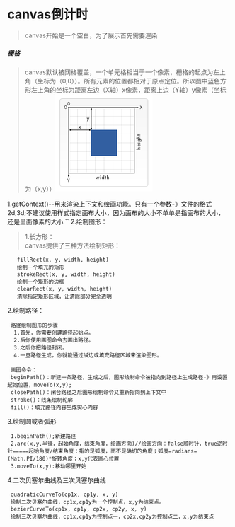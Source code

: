 # canvas倒计时

> canvas开始是一个空白，为了展示首先需要渲染

##### 栅格
> canvas默认被网格覆盖，一个单元格相当于一个像素，栅格的起点为左上角（坐标为（0,0））。所有元素的位置都相对于原点定位。所以图中蓝色方形左上角的坐标为距离左边（X轴）x像素，距离上边（Y轴）y像素（坐标为（x,y））![](img/Canvas_default_grid.png)

1.getContext()--用来渲染上下文和绘画功能。只有一个参数-》文件的格式2d,3d;不建议使用样式指定画布大小，因为画布的大小不单单是指画布的大小，还是里面像素的大小
``
2.绘制图形：

> 1.长方形：</br>
       canvas提供了三种方法绘制矩形：

       fillRect(x, y, width, height)
       绘制一个填充的矩形
       strokeRect(x, y, width, height)
       绘制一个矩形的边框
       clearRect(x, y, width, height)
       清除指定矩形区域，让清除部分完全透明

   2.绘制路径：

     路径绘制图形的步骤
      1.首先，你需要创建路径起始点。
      2.后你使用画图命令去画出路径。
      3.之后你把路径封闭。
      4.一旦路径生成，你就能通过描边或填充路径区域来渲染图形。

     画图命令：
     beginPath()：新建一条路径，生成之后，图形绘制命令被指向到路径上生成路径-》再设置起始位置，moveTo(x,y);
     closePath()：闭合路径之后图形绘制命令又重新指向到上下文中
     stroke()：线条绘制轮廓
     fill()：填充路径内容生成实心内容

   3.绘制圆或者弧形

     1.beginPath();新建路径
     2.arc(x,y,半径，起始角度，结束角度，绘画方向)//绘画方向：false顺时针，true逆时针=====起始角度/结束角度：指的是弧度，而不是确切的角度；弧度=radians=(Math.PI/180)*旋转角度；x,y代表圆心位置
     3.moveTo(x,y):移动哪里开始

   4.二次贝塞尔曲线及三次贝塞尔曲线

     quadraticCurveTo(cp1x, cp1y, x, y)
     绘制二次贝塞尔曲线，cp1x,cp1y为一个控制点，x,y为结束点。
     bezierCurveTo(cp1x, cp1y, cp2x, cp2y, x, y)
     绘制三次贝塞尔曲线，cp1x,cp1y为控制点一，cp2x,cp2y为控制点二，x,y为结束点